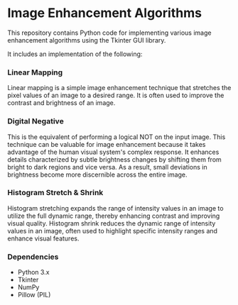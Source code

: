 # Image Enhancement Algorithms
This repository contains Python code for implementing various image enhancement algorithms using the Tkinter GUI library. 

It includes an implementation of the following: 

### Linear Mapping
Linear mapping is a simple image enhancement technique that stretches the pixel values of an image to a desired range. It is often used to improve the contrast and brightness of an image.

### Digital Negative
This is the equivalent of performing a logical NOT on the input image. This technique can be valuable for image enhancement because it takes advantage of the human visual system's complex response. It enhances details characterized by subtle brightness changes by shifting them from bright to dark regions and vice versa. As a result, small deviations in brightness become more discernible across the entire image.

### Histogram Stretch & Shrink
Histogram stretching expands the range of intensity values in an image to utilize the full dynamic range, thereby enhancing contrast and improving visual quality.  Histogram shrink reduces the dynamic range of intensity values in an image, often used to highlight specific intensity ranges and enhance visual features.

### Dependencies
- Python 3.x
- Tkinter
- NumPy
- Pillow (PIL)
